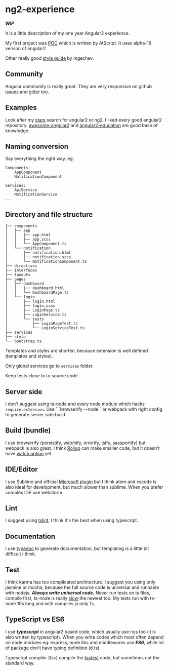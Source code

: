 # ng2-experience

***WIP***

It is a little description of my one year Angular2 experience.

My first project was [POC](https://github.com/tamascsaba/angular2-poc) which is written by AtScript. It uses alpha-19 verison of angular2

Other really good [style guide](https://github.com/mgechev/angular2-style-guide) by mgechev.

## Community
Angular community is really great. They are very responsive on github [issues](https://github.com/angular/angular/issues/) and [gitter](https://gitter.im/angular/angular) too.

## Examples
Look after my [stars](https://github.com/stars/tamascsaba) search for angular2 or ng2. I liked every good angular2 repository. [awesome-angular2](https://github.com/AngularClass/awesome-angular2) and
[angular2-education](https://github.com/timjacobi/angular2-education) are good base of knowledge.

## Naming conversion
Say everything the right way.
eg:
```
Components:
    AppComponent
    NotificationComponent
    ...
Services:
    ApiService
    NotificationService
...
```

## Directory and file structure
```
├── components
│   ├── app
│   │   ├── app.html
│   │   ├── app.scss
│   │   └── AppComponent.ts
│   └── notification
│       ├── notification.html
│       ├── notification.scss
│       └── NotificationComponent.ts
├── directives
├── interfaces
├── layouts
├── pages
│   ├── dashboard
│   │   ├── dashboard.html
│   │   └── DashboardPage.ts
│   └── login
│       ├── login.html
│       ├── login.scss
│       ├── LoginPage.ts
│       ├── LoginService.ts
│       └── tests
│           ├── LoginPageTest.ts
│           └── LoginServiceTest.ts
├── services
├── style
└── bootstrap.ts
```
Templates and styles are shorten, because extension is well defined (templates and styles).

Only global services go to ```services``` folder.

Keep tests close to to source code.

## Server side
I don't suggest using ts-node and every node module which hacks ```require.extension```.
Use ```browserify --node`` or webpack with right config to generate server side build.

## Build (bundle)
I use browserify (persistify, watchify, errorify, tsify, sassportify) but webpack is also great. I think [Rollup](https://github.com/rollup/rollup) can make smaller code, but it doesn't have [watch option](https://github.com/rollup/rollup/issues/284) yet.

## IDE/Editor
I use Sublime and official [Microsoft plugin](https://github.com/Microsoft/TypeScript-Sublime-Plugin) but I think atom and vscode is also ideal for development, but much slower than sublime.
When you prefer complex IDE use webstorm.

## Lint
I suggest using [tslint](https://github.com/palantir/tslint), I think it's the best when using typescript.

## Documentation
I use [typedoc](https://github.com/sebastian-lenz/typedoc) to generate documentation, but templating is a little bit difficult i think.

## Test
I think karma has too complicated architecture. I suggest you using only jasmine or mocha, because the full source code is universal and runnable with nodejs. ***Always write universal code.***
Never run tests on ts files, compile first, ts-node is really [slow](https://github.com/TypeStrong/ts-node/issues/31) the newest too. My tests run with ts-node 10s long and with compiles js only 1s.

## TypeScript vs ES6
I use ***typescript*** in angular2 based code, which usually use rxjs too (it is also written by typescript). When you write codes which most often depend on node modules eg: express, node libs and middlewares use ***ES6***, while lot of package don't have typing definition (d.ts).

Typescript compiler (tsc) compile the [fastest](https://kpdecker.github.io/six-speed/) code, but sometimes not the standard way.


